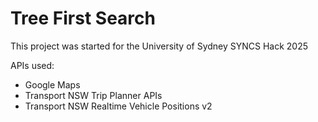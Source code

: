 # Tree First Search

This project was started for the University of Sydney SYNCS Hack 2025

APIs used:
* Google Maps
* Transport NSW Trip Planner APIs
* Transport NSW Realtime Vehicle Positions v2
